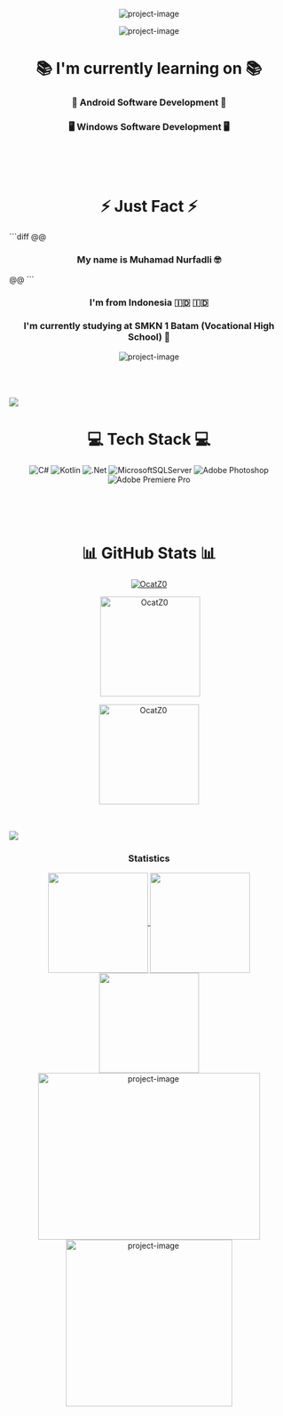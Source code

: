 <p align="center"><img src="https://capsule-render.vercel.app/api?type=waving&height=300&color=gradient&text=👑%20ABOUT%20ME%20👑&textBg=false&fontSize=80&desc=Muhamad%20Nurfadli&descAlign=50&descAlignY=66&descSize=25" alt="project-image"></p>
<p align="center"><img src="https://i.giphy.com/PUyO4KmKWX5D2MzH3w.webp" alt="project-image"></p>

<h1 align="center" id="title">📚 I'm currently learning on 📚</h1>
<h3 align="center" id="title">📱 Android Software Development 📱</h3> 
<h3 align="center" id="title">🖥️ Windows Software Development 🖥️</h3>

<br>
<br>
<br>

<h1 align="center" id="title">⚡ Just Fact ⚡</h1>
```diff
@@<h3 align="center" font color="red" id="title">My name is Muhamad Nurfadli 🤓</h3>@@
```
<h3 align="center" id="title">I'm from Indonesia 🇮🇩 🇮🇩</h3>
<h3 align="center" id="title">I'm currently studying at SMKN 1 Batam (Vocational High School) 🏫</h3>
<p align="center"><img src="https://steamuserimages-a.akamaihd.net/ugc/1770445155917831534/63AAE94FF53C5FCA1E9E5D72D46B91258BD31CF3/?imw=512&imh=288&ima=fit&impolicy=Letterbox&imcolor=%23000000&letterbox=true" alt="project-image"></p>


<br>
<br>
<br>

<img src="https://user-images.githubusercontent.com/73097560/115834477-dbab4500-a447-11eb-908a-139a6edaec5c.gif">

<h1 align="center" id="title">💻 Tech Stack 💻</h1>

<div align="center">
  
  ![C#](https://img.shields.io/badge/c%23-%23239120.svg?style=for-the-badge&logo=csharp&logoColor=white)
  ![Kotlin](https://img.shields.io/badge/kotlin-%237F52FF.svg?style=for-the-badge&logo=kotlin&logoColor=white)
  ![.Net](https://img.shields.io/badge/.NET-5C2D91?style=for-the-badge&logo=.net&logoColor=white)
  ![MicrosoftSQLServer](https://img.shields.io/badge/Microsoft%20SQL%20Server-CC2927?style=for-the-badge&logo=microsoft%20sql%20server&logoColor=white)
  ![Adobe Photoshop](https://img.shields.io/badge/adobe%20photoshop-%2331A8FF.svg?style=for-the-badge&logo=adobe%20photoshop&logoColor=white)
  ![Adobe Premiere Pro](https://img.shields.io/badge/Adobe%20Premiere%20Pro-9999FF.svg?style=for-the-badge&logo=Adobe%20Premiere%20Pro&logoColor=white)
  
</div>

<br>
<br>
<br>

<h1 align="center" id="title">📊 GitHub Stats 📊</h1>
<div align="center">
  <p align="center"> <a href="https://github.com/ryo-ma/github-profile-trophy"><img src="https://github-profile-trophy.vercel.app/?username=OcatZ0&theme=default" alt="OcatZ0" /></a> </p>
  <p>&nbsp;<img align="center" height="180em" src="https://github-readme-stats.vercel.app/api?username=OcatZ0&show_icons=true&locale=en&theme=transparent" alt="OcatZ0" /></p>
  <p><img align="center" height="180em" src="https://github-readme-streak-stats.herokuapp.com/?user=OcatZ0&theme=" alt="OcatZ0" /></p>
</div>

<br>
<br>

<img src="https://user-images.githubusercontent.com/73097560/115834477-dbab4500-a447-11eb-908a-139a6edaec5c.gif">
<h3 align="center">Statistics</h3>
<div align="center">
<a href="https://github.com/OcatZ0">
<img align="center" src="http://github-profile-summary-cards.vercel.app/api/cards/stats?username=OcatZ0&theme=github" height="180em" />
<img align="center" src="http://github-profile-summary-cards.vercel.app/api/cards/productive-time?username=OcatZ0&theme=github" height="180em" />
<img align="center" src="http://github-profile-summary-cards.vercel.app/api/cards/profile-details?username=OcatZ0&theme=github" height="180em" />
</div>

<div align="center">
  
  <img src="https://i.pinimg.com/originals/04/4d/12/044d12b83f0f1aa1012563a4701b0531.gif" alt="project-image" width="400" height="300">
  <img src="https://c.tenor.com/wAf24FIqeL4AAAAC/tenor.gif" alt="project-image" width="300" height="300">
  
</div>
